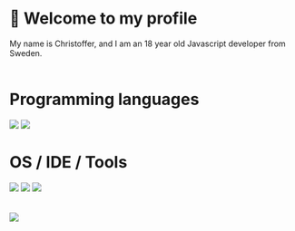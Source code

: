 # 👋 Welcome to my profile

My name is Christoffer, and I am an 18 year old Javascript developer from Sweden.
<br><br>
<div class="programming-languages">
  <h1>Programming languages</h1>
  <div class="icons">
    <img src="http://img.shields.io/badge/-Python-eee?style=flat-square&logo=python">
    <img src="https://img.shields.io/badge/-Javascript-eee?style=flat-square&logo=javascript&logoColor=e6b609">
  </div>
</div>
<div class="os-ide-tools">
  <h1>OS / IDE / Tools</h1>
  <div class="icons">
    <img src="https://img.shields.io/badge/-Linux Pop!_OS-eee?style=flat-square&logo=linux&logoColor=121212">
    <img src="https://img.shields.io/badge/-VSCode-eee?style=flat-square&logo=visual-studio-code&logoColor=007acc">
    <img src="https://img.shields.io/badge/-Github/Git-eee?style=flat-square&logo=git&logoColor=f34f29">
  </div>
  <br><br>
</div>

<img src="https://github-readme-stats.vercel.app/api?username=chris9740&show_icons=true&title_color=ffffff&icon_color=bb2acf&text_color=daf7dc&bg_color=151515">
